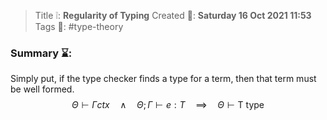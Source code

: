 > Title ❕: **Regularity of Typing**
> Created 📅: **Saturday 16 Oct 2021 11:53**
  Tags 📎: #type-theory 

### Summary ⌛:
Simply put, if the type checker finds a type for a term, then that term must be well formed.
$$\Theta \vdash \Gamma ctx \quad \land \quad \Theta ; \Gamma \vdash e:T \quad \implies \quad \Theta \vdash \text{T type}$$